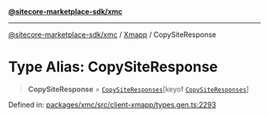 [**@sitecore-marketplace-sdk/xmc**](../../../../README.md)

***

[@sitecore-marketplace-sdk/xmc](../../../../README.md) / [Xmapp](../README.md) / CopySiteResponse

# Type Alias: CopySiteResponse

> **CopySiteResponse** = [`CopySiteResponses`](CopySiteResponses.md)\[keyof [`CopySiteResponses`](CopySiteResponses.md)\]

Defined in: [packages/xmc/src/client-xmapp/types.gen.ts:2293](https://github.com/Sitecore/marketplace-sdk/blob/main/packages/xmc/src/client-xmapp/types.gen.ts#L2293)
